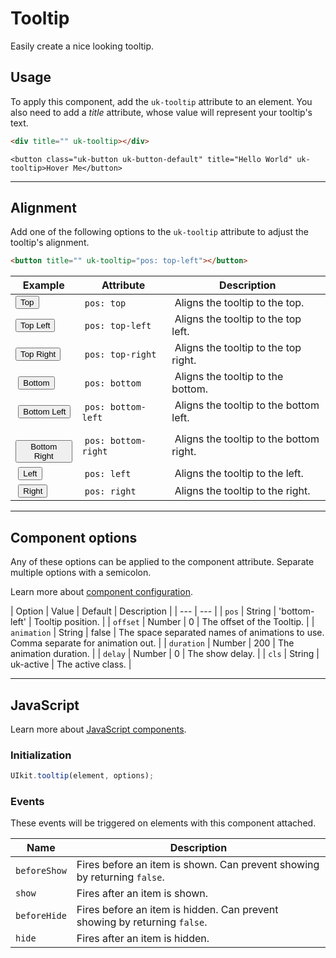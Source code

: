 # Tooltip

<p class="uk-text-lead">Easily create a nice looking tooltip.</p>

## Usage

To apply this component, add the `uk-tooltip` attribute to an element. You also need to add a _title_ attribute, whose value will represent your tooltip's text.

```html
<div title="" uk-tooltip></div>
```

```example
<button class="uk-button uk-button-default" title="Hello World" uk-tooltip>Hover Me</button>
```

***

## Alignment

Add one of the following options to the `uk-tooltip` attribute to adjust the tooltip's alignment.

```html
<button title="" uk-tooltip="pos: top-left"></button>
```

| Example | Attribute | Description |
| --- | --- | --- |
| <button class="uk-button uk-button-default" title="Hello World" uk-tooltip>Top</button> | `pos: top` | Aligns the tooltip to the top. |
| <button class="uk-button uk-button-default" title="Hello World" uk-tooltip="pos: top-left">Top Left</button> | `pos: top-left` | Aligns the tooltip to the top left. |
| <button class="uk-button uk-button-default" title="Hello World" uk-tooltip="pos: top-right">Top Right</button> | `pos: top-right` | Aligns the tooltip to the top right. |
| <button class="uk-button uk-button-default" title="Hello World" uk-tooltip="pos: bottom">Bottom</button> | `pos: bottom` | Aligns the tooltip to the bottom. |
| <button class="uk-button uk-button-default" title="Hello World" uk-tooltip="pos: bottom-left">Bottom Left</button> | `pos: bottom-left` | Aligns the tooltip to the bottom left. |
| <button class="uk-button uk-button-default" title="Hello World" uk-tooltip="pos: bottom-right">Bottom Right</button> | `pos: bottom-right` | Aligns the tooltip to the bottom right. |
| <button class="uk-button uk-button-default" title="Hello World" uk-tooltip="pos: left">Left</button> | `pos: left` | Aligns the tooltip to the left. |
| <button class="uk-button uk-button-default" title="Hello World" uk-tooltip="pos: right">Right</button> | `pos: right` | Aligns the tooltip to the right. |

***

## Component options

Any of these options can be applied to the component attribute. Separate multiple options with a semicolon.

Learn more about [component configuration](javascript.md#component-configuration).

| Option | Value | Default | Description |
| --- | --- |
| `pos` | String | 'bottom-left' | Tooltip position. |
| `offset` | Number | 0 | The offset of the Tooltip. |
| `animation` | String | false | The space separated names of animations to use. Comma separate for animation out. |
| `duration` | Number | 200 | The animation duration. |
| `delay` | Number | 0 | The show delay. |
| `cls` | String | uk-active | The active class. |

***

## JavaScript

Learn more about [JavaScript components](javascript.md#programmatic-use).

### Initialization

```js
UIkit.tooltip(element, options);
```

### Events

These events will be triggered on elements with this component attached.

| Name | Description |
| --- | --- |
| `beforeShow` | Fires before an item is shown. Can prevent showing by returning `false`. |
| `show` | Fires after an item is shown. |
| `beforeHide` | Fires before an item is hidden. Can prevent showing by returning `false`. |
| `hide` | Fires after an item is hidden. |
